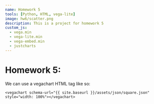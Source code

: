 ```yaml
---
name: Homework 5
tools: [Python, HTML, vega-lite]
image: hw6/scatter.png
description: This is a project for homework 5
custom_js:
  - vega.min
  - vega-lite.min
  - vega-embed.min
  - justcharts
---
```


# Homework 5:

We can use a vegachart HTML tag like so:

```
<vegachart schema-url="{{ site.baseurl }}/assets/json/square.json" style="width: 100%"></vegachart>
```

<vegachart schema-url="/assets/json/square.json" style="width: 100%"></vegachart>
